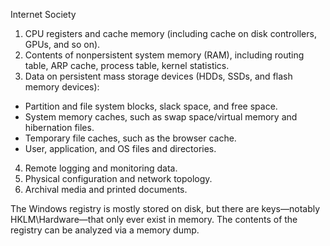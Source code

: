 Internet Society
1.  CPU registers and cache memory (including cache on disk controllers, GPUs, and so on).
2.  Contents of nonpersistent system memory (RAM), including routing table, ARP cache, process table, kernel statistics.
3.  Data on persistent mass storage devices (HDDs, SSDs, and flash memory devices):

-   Partition and file system blocks, slack space, and free space.
-   System memory caches, such as swap space/virtual memory and hibernation files.
-   Temporary file caches, such as the browser cache.
-   User, application, and OS files and directories.

4.  Remote logging and monitoring data.
5.  Physical configuration and network topology.
6.  Archival media and printed documents.

The Windows registry is mostly stored on disk, but there are keys—notably HKLM\Hardware—that only ever exist in memory. The contents of the registry can be analyzed via a memory dump.
